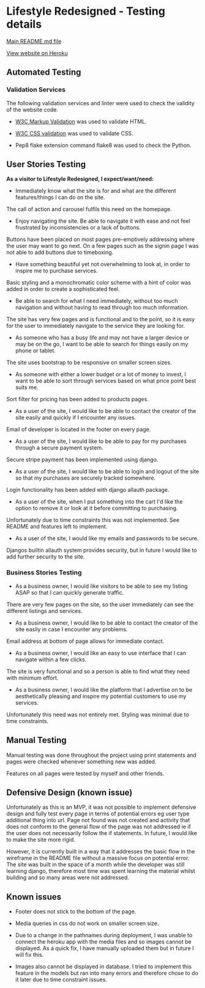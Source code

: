 # Lifestyle Redesigned - Testing details

[Main README.md file](README.md)

[View website on Heroku](https://code-institute-milestone4.herokuapp.com/)

## Automated Testing

### Validation Services
The following validation services and linter were used to check the validity of the website code.

- [W3C Markup Validation](https://validator.w3.org/) was used to validate HTML. 

- [W3C CSS validation](https://jigsaw.w3.org/css-validator/) was used to validate CSS.

- Pep8 flake extension command flake8 was used to check the Python.

## User Stories Testing

**As a visitor to Lifestyle Redesigned, I expect/want/need:**

- Immediately know what the site is for and what are the different features/things I can do on the site.

The call of action and carousel fulfils this need on the homepage.

- Enjoy navigating the site. Be able to navigate it with ease and not feel frustrated by inconsistencies or a lack of buttons.

Buttons have been placed on most pages pre-emptively addressing where the user may want to go next. On a few pages such as the signin page I was not able to add buttons due to timeboxing.

- Have something beautiful yet not overwhelming to look at, in order to inspire me to purchase services.

Basic styling and a monochromatic color scheme with a hint of color was added in order to create a sophisticated feel.

- Be able to search for what I need immediately, without too much navigation and without having to read through too much information.

The site has very few pages and is functional and to the point, so it is easy for the user to immediately navigate to the service they are looking for.

- As someone who has a busy life and may not have a larger device or may be on the go, I want to be able to search for things easily on my phone or tablet.

The site uses bootstrap to be responsive on smaller screen sizes.

- As someone with either a lower budget or a lot of money to invest, I want to be able to sort through services based on what price point best suits me.

Sort filter for pricing has been added to products pages.

- As a user of the site, I would like to be able to contact the creator of the site easily and quickly if I encounter any issues.

Email of developer is located in the footer on every page.

- As a user of the site, I would like to be able to pay for my purchases through a secure payment system.

Secure stripe payment has been implemented using django.

- As a user of the site, I would like to be able to login and logout of the site so that my purchases are securely tracked somewhere.

Login functionality has been added with django allauth package.

- As a user of the site, when I put something into the cart I'd like the option to remove it or look at it before committing to purchasing.

Unfortunately due to time constraints this was not implemented. See README and features left to implement.

- As a user of the site, I would like my emails and passwords to be secure.

Djangos builtin allauth system provides security, but in future I would like to add further security to the site.

### Business Stories Testing

- As a business owner, I would like visitors to be able to see my listing ASAP so that I can quickly generate traffic.

There are very few pages on the site, so the user immediately can see the different listings and services.

- As a business owner, I would like to be able to contact the creator of the site easily in case I encounter any problems. 

Email address at bottom of page allows for immediate contact.

- As a business owner, I would like an easy to use interface that I can navigate within a few clicks.

The site is very functional and so a person is able to find what they need with minimum effort. 

- As a business owner, I would like the platform that I advertise on to be aesthetically pleasing and inspire my potential customers to use my services.

Unfortunately this need was not entirely met. Styling was minimal due to time constraints.


## Manual Testing

Manual testing was done throughout the project using print statements and pages were checked whenever something new was added. 

Features on all pages were tested by myself and other friends.

## Defensive Design (known issue)

Unfortunately as this is an MVP, it was not possible to implement defensive design and fully test every page in terms of potential errors eg user type additional thing into url. Page not found was not created and activity that does not conform to the general flow of the page was not addressed ie if the user does not necessarily follow the if statements. In future, I would like to make the site more rigid.

However, it is currently built in a way that it addresses the basic flow in the wireframe in the README file without a massive focus on potential error. The site was built in the space of a month while the developer was still learning django, therefore most time was spent learning the material whilst building and so many areas were not addressed.

## Known issues

* Footer does not stick to the bottom of the page.

* Media queries in css do not work on smaller screen size.

* Due to a change in the pathnames during deployment, I was unable to connect the heroku app with the media files and so images cannot be displayed. As a quick fix, I have manually uploaded them but in future I will fix this.

* Images also cannot be displayed in database. I tried to implement this feature in the models but ran into many errors and therefore chose to do it later due to time constraint issues.




